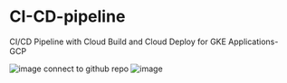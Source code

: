 # CI-CD-pipeline
CI/CD Pipeline with Cloud Build and Cloud Deploy for GKE Applications-GCP

![image](https://github.com/user-attachments/assets/ba127710-05d5-4cfc-a2dd-583a122a2b67)
connect to github repo
![image](https://github.com/user-attachments/assets/04f8c0a8-7360-44d7-8d68-3a7485cb222f)


